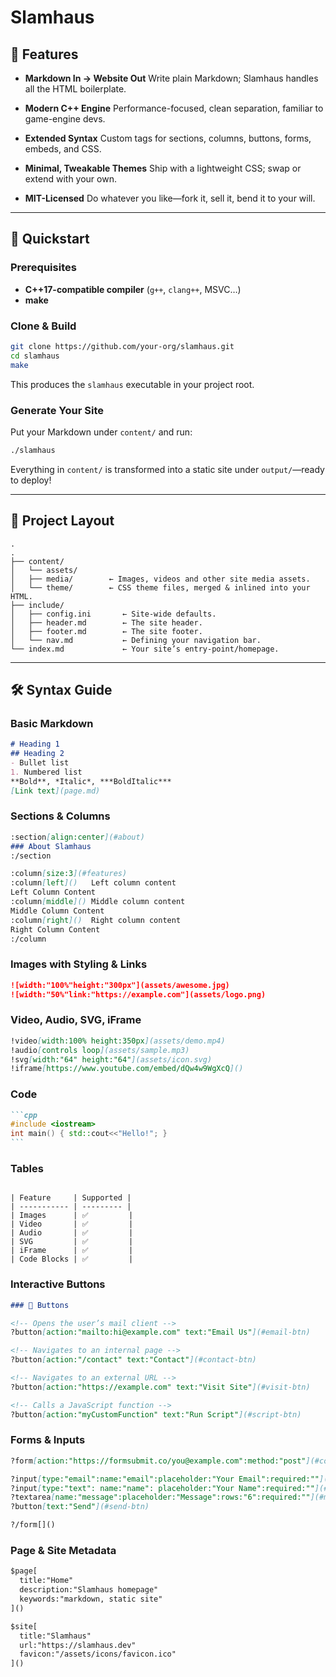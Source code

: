 
# Slamhaus

## 🎨 Features

* **Markdown In → Website Out**
  Write plain Markdown; Slamhaus handles all the HTML boilerplate.

* **Modern C++ Engine**
  Performance-focused, clean separation, familiar to game-engine devs.

* **Extended Syntax**
  Custom tags for sections, columns, buttons, forms, embeds, and CSS.

* **Minimal, Tweakable Themes**
  Ship with a lightweight CSS; swap or extend with your own.

* **MIT-Licensed**
  Do whatever you like—fork it, sell it, bend it to your will.


---

## 🚀 Quickstart

### Prerequisites
- **C++17-compatible compiler** (`g++`, `clang++`, MSVC…)
- **make**

### Clone & Build
```bash
git clone https://github.com/your-org/slamhaus.git
cd slamhaus
make
````

This produces the `slamhaus` executable in your project root.

### Generate Your Site

Put your Markdown under `content/` and run:

```bash
./slamhaus
```

Everything in `content/` is transformed into a static site under `output/`—ready to deploy!

---

## 📂 Project Layout

```text
.
.
├── content/  
│   └── assets/  
│   ├── media/        ← Images, videos and other site media assets.
│   └── theme/        ← CSS theme files, merged & inlined into your HTML.
├── include/  
│   ├── config.ini       ← Site-wide defaults. 
│   ├── header.md        ← The site header. 
│   ├── footer.md        ← The site footer. 
│   └── nav.md           ← Defining your navigation bar.
└── index.md             ← Your site’s entry-point/homepage.

```

---

## 🛠 Syntax Guide

### Basic Markdown

```markdown
# Heading 1
## Heading 2
- Bullet list
1. Numbered list
**Bold**, *Italic*, ***BoldItalic***
[Link text](page.md)
```

### Sections & Columns

```markdown
:section[align:center](#about)
### About Slamhaus
:/section
```

```markdown
:column[size:3](#features)
:column[left]()   Left column content
Left Column Content
:column[middle]() Middle column content
Middle Column Content
:column[right]()  Right column content
Right Column Content
:/column
```

### Images with Styling & Links

```markdown
![width:"100%"height:"300px"](assets/awesome.jpg)
![width:"50%"link:"https://example.com"](assets/logo.png)
```

### Video, Audio, SVG, iFrame

```markdown
!video[width:100% height:350px](assets/demo.mp4)
!audio[controls loop](assets/sample.mp3)
!svg[width:"64" height:"64"](assets/icon.svg)
!iframe[https://www.youtube.com/embed/dQw4w9WgXcQ]()
```

### Code

````markdown
```cpp
#include <iostream>
int main() { std::cout<<"Hello!"; }
```
````

### Tables

```

| Feature     | Supported |
| ----------- | --------- |
| Images      | ✅         |
| Video       | ✅         |
| Audio       | ✅         |
| SVG         | ✅         |
| iFrame      | ✅         |
| Code Blocks | ✅         |

```

### Interactive Buttons
```markdown
### 🔘 Buttons

<!-- Opens the user’s mail client -->
?button[action:"mailto:hi@example.com" text:"Email Us"](#email-btn)

<!-- Navigates to an internal page -->
?button[action:"/contact" text:"Contact"](#contact-btn)

<!-- Navigates to an external URL -->
?button[action:"https://example.com" text:"Visit Site"](#visit-btn)

<!-- Calls a JavaScript function -->
?button[action:"myCustomFunction" text:"Run Script"](#script-btn)

````

### Forms & Inputs

```markdown
?form[action:"https://formsubmit.co/you@example.com":method:"post"](#contact-form)

?input[type:"email":name:"email":placeholder:"Your Email":required:""](#email)
?input[type:"text": name:"name": placeholder:"Your Name":required:""](#name)
?textarea[name:"message":placeholder:"Message":rows:"6":required:""](#message)
?button[text:"Send"](#send-btn)

?/form[]()
```

### Page & Site Metadata

```markdown
$page[
  title:"Home"
  description:"Slamhaus homepage"
  keywords:"markdown, static site"
]()

$site[
  title:"Slamhaus"
  url:"https://slamhaus.dev"
  favicon:"/assets/icons/favicon.ico"
]()
```
